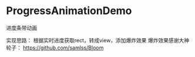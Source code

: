 # ProgressAnimationDemo
进度条带动画

实现思路：
根据实时进度获取rect，转成view，添加爆炸效果
爆炸效果感谢大神轮子：
https://github.com/samlss/Bloom

